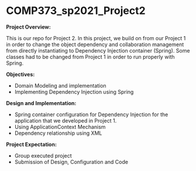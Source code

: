 # COMP373_sp2021_Project2

**Project Overview:**

This is our repo for Project 2. In this project, we build on from our Project 1 in order to change the object dependency and collaboration management from directly instantiating to Dependency Injection container (Spring). Some classes had to be changed from Project 1 in order to run properly with Spring.

**Objectives:**
* Domain Modeling and implementation 
* Implementing Dependency Injection using Spring

**Design and Implementation:**
* Spring container configuration for Dependency Injection for the application that we developed in Project 1.
* Using ApplicationContext Mechanism
* Dependency relationship using XML

**Project Expectation:**
* Group executed project
* Submission of Design, Configuration and Code

